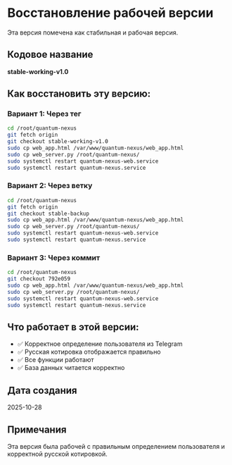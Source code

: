 # Восстановление рабочей версии

Эта версия помечена как стабильная и рабочая версия.

## Кодовое название
**stable-working-v1.0**

## Как восстановить эту версию:

### Вариант 1: Через тег
```bash
cd /root/quantum-nexus
git fetch origin
git checkout stable-working-v1.0
sudo cp web_app.html /var/www/quantum-nexus/web_app.html
sudo cp web_server.py /root/quantum-nexus/
sudo systemctl restart quantum-nexus-web.service
sudo systemctl restart quantum-nexus.service
```

### Вариант 2: Через ветку
```bash
cd /root/quantum-nexus
git fetch origin
git checkout stable-backup
sudo cp web_app.html /var/www/quantum-nexus/web_app.html
sudo cp web_server.py /root/quantum-nexus/
sudo systemctl restart quantum-nexus-web.service
sudo systemctl restart quantum-nexus.service
```

### Вариант 3: Через коммит
```bash
cd /root/quantum-nexus
git checkout 792e059
sudo cp web_app.html /var/www/quantum-nexus/web_app.html
sudo cp web_server.py /root/quantum-nexus/
sudo systemctl restart quantum-nexus-web.service
sudo systemctl restart quantum-nexus.service
```

## Что работает в этой версии:
- ✅ Корректное определение пользователя из Telegram
- ✅ Русская котировка отображается правильно
- ✅ Все функции работают
- ✅ База данных читается корректно

## Дата создания
2025-10-28

## Примечания
Эта версия была рабочей с правильным определением пользователя и корректной русской котировкой.




